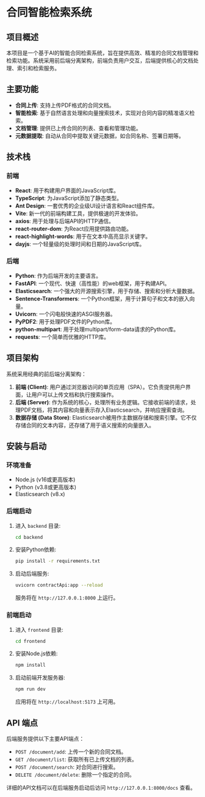 # 合同智能检索系统

## 项目概述

本项目是一个基于AI的智能合同检索系统，旨在提供高效、精准的合同文档管理和检索功能。系统采用前后端分离架构，前端负责用户交互，后端提供核心的文档处理、索引和检索服务。

## 主要功能

- **合同上传**: 支持上传PDF格式的合同文档。
- **智能检索**: 基于自然语言处理和向量搜索技术，实现对合同内容的精准语义检索。
- **文档管理**: 提供已上传合同的列表、查看和管理功能。
- **元数据提取**: 自动从合同中提取关键元数据，如合同名称、签署日期等。

## 技术栈

### 前端

- **React**: 用于构建用户界面的JavaScript库。
- **TypeScript**: 为JavaScript添加了静态类型。
- **Ant Design**: 一套优秀的企业级UI设计语言和React组件库。
- **Vite**: 新一代的前端构建工具，提供极速的开发体验。
- **axios**: 用于处理与后端API的HTTP通信。
- **react-router-dom**: 为React应用提供路由功能。
- **react-highlight-words**: 用于在文本中高亮显示关键字。
- **dayjs**: 一个轻量级的处理时间和日期的JavaScript库。

### 后端

- **Python**: 作为后端开发的主要语言。
- **FastAPI**: 一个现代、快速（高性能）的web框架，用于构建API。
- **Elasticsearch**: 一个强大的开源搜索引擎，用于存储、搜索和分析大量数据。
- **Sentence-Transformers**: 一个Python框架，用于计算句子和文本的嵌入向量。
- **Uvicorn**: 一个闪电般快速的ASGI服务器。
- **PyPDF2**: 用于处理PDF文件的Python库。
- **python-multipart**: 用于处理multipart/form-data请求的Python库。
- **requests**: 一个简单而优雅的HTTP库。

## 项目架构

系统采用经典的前后端分离架构：

1.  **前端 (Client)**: 用户通过浏览器访问的单页应用（SPA）。它负责提供用户界面，让用户可以上传文档和执行搜索操作。
2.  **后端 (Server)**: 作为系统的核心，处理所有业务逻辑。它接收前端的请求，处理PDF文档，将其内容和向量表示存入Elasticsearch，并响应搜索查询。
3.  **数据存储 (Data Store)**: Elasticsearch被用作主数据存储和搜索引擎。它不仅存储合同的文本内容，还存储了用于语义搜索的向量嵌入。

## 安装与启动

### 环境准备

- Node.js (v16或更高版本)
- Python (v3.8或更高版本)
- Elasticsearch (v8.x)

### 后端启动

1.  进入 `backend` 目录:
    ```bash
    cd backend
    ```

2.  安装Python依赖:
    ```bash
    pip install -r requirements.txt
    ```

3.  启动后端服务:
    ```bash
    uvicorn contractApi:app --reload
    ```
    服务将在 `http://127.0.0.1:8000` 上运行。

### 前端启动

1.  进入 `frontend` 目录:
    ```bash
    cd frontend
    ```

2.  安装Node.js依赖:
    ```bash
    npm install
    ```

3.  启动前端开发服务器:
    ```bash
    npm run dev
    ```
    应用将在 `http://localhost:5173` 上可用。

## API 端点

后端服务提供以下主要API端点：

- `POST /document/add`: 上传一个新的合同文档。
- `GET /document/list`: 获取所有已上传文档的列表。
- `POST /document/search`: 对合同进行搜索。
- `DELETE /document/delete`: 删除一个指定的合同。

详细的API文档可以在后端服务启动后访问 `http://127.0.0.1:8000/docs` 查看。